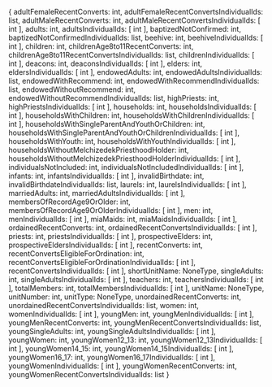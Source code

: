 {
  adultFemaleRecentConverts: int,
  adultFemaleRecentConvertsIndividualIds: list,
  adultMaleRecentConverts: int,
  adultMaleRecentConvertsIndividualIds: [
    int
  ],
  adults: int,
  adultsIndividualIds: [
    int
  ],
  baptizedNotConfirmed: int,
  baptizedNotConfirmedIndividualIds: list,
  beehive: int,
  beehiveIndividualIds: [
    int
  ],
  children: int,
  childrenAge8to11RecentConverts: int,
  childrenAge8to11RecentConvertsIndividualIds: list,
  childrenIndividualIds: [
    int
  ],
  deacons: int,
  deaconsIndividualIds: [
    int
  ],
  elders: int,
  eldersIndividualIds: [
    int
  ],
  endowedAdults: int,
  endowedAdultsIndividualIds: list,
  endowedWithRecommend: int,
  endowedWithRecommendIndividualIds: list,
  endowedWithoutRecommend: int,
  endowedWithoutRecommendIndividualIds: list,
  highPriests: int,
  highPriestsIndividualIds: [
    int
  ],
  households: int,
  householdsIndividualIds: [
    int
  ],
  householdsWithChildren: int,
  householdsWithChildrenIndividualIds: [
    int
  ],
  householdsWithSingleParentAndYouthOrChildren: int,
  householdsWithSingleParentAndYouthOrChildrenIndividualIds: [
    int
  ],
  householdsWithYouth: int,
  householdsWithYouthIndividualIds: [
    int
  ],
  householdsWithoutMelchizedekPriesthoodHolder: int,
  householdsWithoutMelchizedekPriesthoodHolderIndividualIds: [
    int
  ],
  individualsNotIncluded: int,
  individualsNotIncludedIndividualIds: [
    int
  ],
  infants: int,
  infantsIndividualIds: [
    int
  ],
  invalidBirthdate: int,
  invalidBirthdateIndividualIds: list,
  laurels: int,
  laurelsIndividualIds: [
    int
  ],
  marriedAdults: int,
  marriedAdultsIndividualIds: [
    int
  ],
  membersOfRecordAge9OrOlder: int,
  membersOfRecordAge9OrOlderIndividualIds: [
    int
  ],
  men: int,
  menIndividualIds: [
    int
  ],
  miaMaids: int,
  miaMaidsIndividualIds: [
    int
  ],
  ordainedRecentConverts: int,
  ordainedRecentConvertsIndividualIds: [
    int
  ],
  priests: int,
  priestsIndividualIds: [
    int
  ],
  prospectiveElders: int,
  prospectiveEldersIndividualIds: [
    int
  ],
  recentConverts: int,
  recentConvertsEligibleForOrdination: int,
  recentConvertsEligibleForOrdinationIndividualIds: [
    int
  ],
  recentConvertsIndividualIds: [
    int
  ],
  shortUnitName: NoneType,
  singleAdults: int,
  singleAdultsIndividualIds: [
    int
  ],
  teachers: int,
  teachersIndividualIds: [
    int
  ],
  totalMembers: int,
  totalMembersIndividualIds: [
    int
  ],
  unitName: NoneType,
  unitNumber: int,
  unitType: NoneType,
  unordainedRecentConverts: int,
  unordainedRecentConvertsIndividualIds: list,
  women: int,
  womenIndividualIds: [
    int
  ],
  youngMen: int,
  youngMenIndividualIds: [
    int
  ],
  youngMenRecentConverts: int,
  youngMenRecentConvertsIndividualIds: list,
  youngSingleAdults: int,
  youngSingleAdultsIndividualIds: [
    int
  ],
  youngWomen: int,
  youngWomen12_13: int,
  youngWomen12_13IndividualIds: [
    int
  ],
  youngWomen14_15: int,
  youngWomen14_15IndividualIds: [
    int
  ],
  youngWomen16_17: int,
  youngWomen16_17IndividualIds: [
    int
  ],
  youngWomenIndividualIds: [
    int
  ],
  youngWomenRecentConverts: int,
  youngWomenRecentConvertsIndividualIds: list
}
